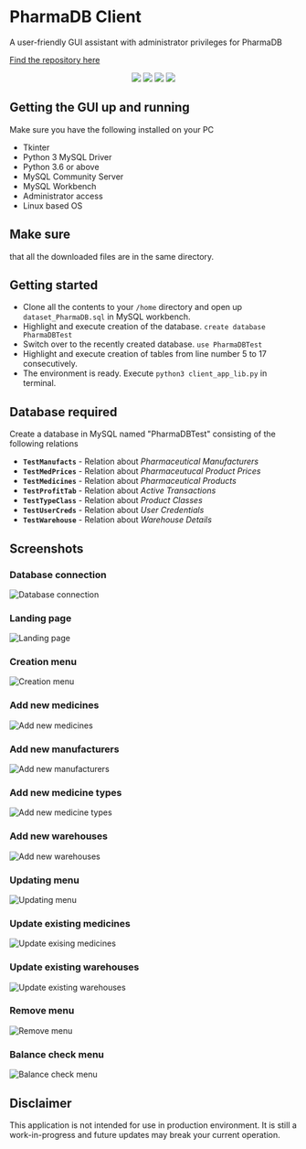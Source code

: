 # PharmaDB Client
A user-friendly GUI assistant with administrator privileges for PharmaDB

[Find the repository here](https://github.com/t0xic0der/PharmaDBClient)

<p align="center">
    <img src="https://img.shields.io/github/issues/t0xic0der/PharmaDBClient?style=flat-square&logo=appveyor&color=teal">
    <img src="https://img.shields.io/github/forks/t0xic0der/PharmaDBClient?style=flat-square&logo=appveyor&color=teal">
    <img src="https://img.shields.io/github/stars/t0xic0der/PharmaDBClient?style=flat-square&logo=appveyor&color=teal">
    <img src="https://img.shields.io/github/license/t0xic0der/PharmaDBClient?style=flat-square&logo=appveyor&color=teal">
</p>

## Getting the GUI up and running
Make sure you have the following installed on your PC

* Tkinter
* Python 3 MySQL Driver
* Python 3.6 or above
* MySQL Community Server
* MySQL Workbench
* Administrator access
* Linux based OS

## Make sure
that all the downloaded files are in the same directory.

## Getting started
* Clone all the contents to your `/home` directory and open up `dataset_PharmaDB.sql` in MySQL workbench.
* Highlight and execute creation of the database. `create database PharmaDBTest`
* Switch over to the recently created database. `use PharmaDBTest`
* Highlight and execute creation of tables from line number 5 to 17 consecutively.
* The environment is ready. Execute `python3 client_app_lib.py` in terminal.

## Database required
Create a database in MySQL named "PharmaDBTest" consisting of the following relations

* **`TestManufacts`** - Relation about *Pharmaceutical Manufacturers*
* **`TestMedPrices`** - Relation about *Pharmaceutucal Product Prices*
* **`TestMedicines`** - Relation about *Pharmaceutical Products*
* **`TestProfitTab`** - Relation about *Active Transactions*
* **`TestTypeClass`** - Relation about *Product Classes*
* **`TestUserCreds`** - Relation about *User Credentials*
* **`TestWarehouse`** - Relation about *Warehouse Details*

## Screenshots

### Database connection
![Database connection](pics/apps/tkpcl/connexon.png)

### Landing page
![Landing page](pics/apps/tkpcl/mainmenu.png)

### Creation menu
![Creation menu](pics/apps/tkpcl/makemenu.png)

### Add new medicines
![Add new medicines](pics/apps/tkpcl/makemeds.png)

### Add new manufacturers
![Add new manufacturers](pics/apps/tkpcl/makemfgs.png)

### Add new medicine types
![Add new medicine types](pics/apps/tkpcl/maketype.png)

### Add new warehouses
![Add new warehouses](pics/apps/tkpcl/makeware.png)

### Updating menu
![Updating menu](pics/apps/tkpcl/updtrcrd.png)

### Update existing medicines
![Update exising medicines](pics/apps/tkpcl/updtmeds.png)

### Update existing warehouses
![Update existing warehouses](pics/apps/tkpcl/updtware.png)

### Remove menu
![Remove menu](pics/apps/tkpcl/rmovrcrd.png)

### Balance check menu
![Balance check menu](pics/apps/tkpcl/chekmoni.png)

## Disclaimer
This application is not intended for use in production environment. It is still a work-in-progress and future updates may break your current operation. 